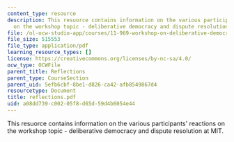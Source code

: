 ```yaml
---
content_type: resource
description: This resuorce contains information on the various participants' reactions
  on the workshop topic - deliberative democracy and dispute resolution at MIT.
file: /ol-ocw-studio-app/courses/11-969-workshop-on-deliberative-democracy-and-dispute-resolution-summer-2005/a08dd739c00205f8d65d59d4b6054e44_reflections.pdf
file_size: 515553
file_type: application/pdf
learning_resource_types: []
license: https://creativecommons.org/licenses/by-nc-sa/4.0/
ocw_type: OCWFile
parent_title: Reflections
parent_type: CourseSection
parent_uid: 5efb6cbf-8be1-d826-ca42-afb8549867d4
resourcetype: Document
title: reflections.pdf
uid: a08dd739-c002-05f8-d65d-59d4b6054e44
---
```

This resuorce contains information on the various participants' reactions on the workshop topic - deliberative democracy and dispute resolution at MIT.